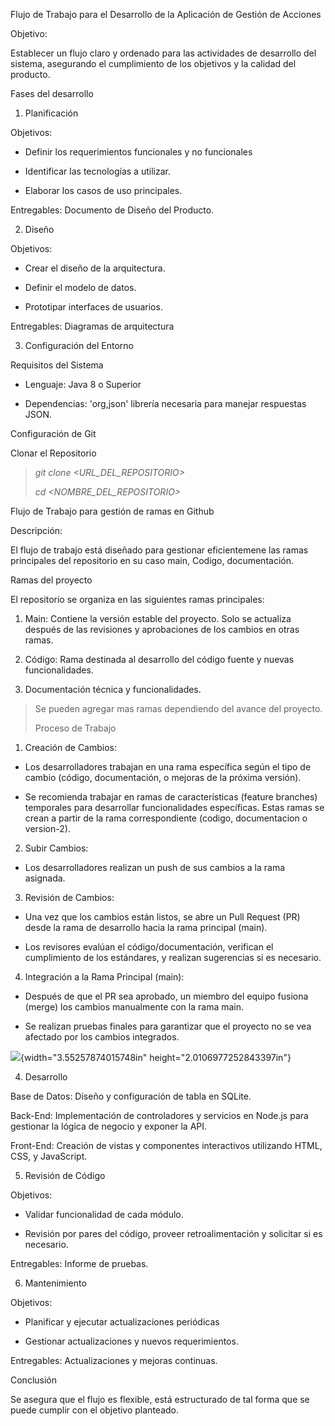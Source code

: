 Flujo de Trabajo para el Desarrollo de la Aplicación de Gestión de
Acciones

Objetivo:

Establecer un flujo claro y ordenado para las actividades de desarrollo
del sistema, asegurando el cumplimiento de los objetivos y la calidad
del producto.

Fases del desarrollo

1.  Planificación

Objetivos:

-   Definir los requerimientos funcionales y no funcionales

-   Identificar las tecnologías a utilizar.

-   Elaborar los casos de uso principales.

Entregables: Documento de Diseño del Producto.

2.  Diseño

Objetivos:

-   Crear el diseño de la arquitectura.

-   Definir el modelo de datos.

-   Prototipar interfaces de usuarios.

Entregables: Diagramas de arquitectura

3.  Configuración del Entorno

Requisitos del Sistema

-   Lenguaje: Java 8 o Superior

-   Dependencias: 'org,json' librería necesaria para manejar respuestas
    JSON.

Configuración de Git

Clonar el Repositorio

> *git clone \<URL_DEL_REPOSITORIO\>*
>
> *cd \<NOMBRE_DEL_REPOSITORIO\>*

Flujo de Trabajo para gestión de ramas en Github

Descripción:

El flujo de trabajo está diseñado para gestionar eficientemene las ramas
principales del repositorio en su caso main, Codigo, documentación.

Ramas del proyecto

El repositorio se organiza en las siguientes ramas principales:

1.  Main: Contiene la versión estable del proyecto. Solo se actualiza
    después de las revisiones y aprobaciones de los cambios en otras
    ramas.

2.  Código: Rama destinada al desarrollo del código fuente y nuevas
    funcionalidades.

3.  Documentación técnica y funcionalidades.

> Se pueden agregar mas ramas dependiendo del avance del proyecto.
>
> Proceso de Trabajo

1.  Creación de Cambios:

-   Los desarrolladores trabajan en una rama específica según el tipo de
    cambio (código, documentación, o mejoras de la próxima versión).

-   Se recomienda trabajar en ramas de características (feature
    branches) temporales para desarrollar funcionalidades específicas.
    Estas ramas se crean a partir de la rama correspondiente (codigo,
    documentacion o version-2).

2.  Subir Cambios:

-   Los desarrolladores realizan un push de sus cambios a la rama
    asignada.

3.  Revisión de Cambios:

-   Una vez que los cambios están listos, se abre un Pull Request (PR)
    desde la rama de desarrollo hacia la rama principal (main).

-   Los revisores evalúan el código/documentación, verifican el
    cumplimiento de los estándares, y realizan sugerencias si es
    necesario.

4.  Integración a la Rama Principal (main):

-   Después de que el PR sea aprobado, un miembro del equipo fusiona
    (merge) los cambios manualmente con la rama main.

-   Se realizan pruebas finales para garantizar que el proyecto no se
    vea afectado por los cambios integrados.

![](./image1.png){width="3.55257874015748in"
height="2.0106977252843397in"}

4.  Desarrollo

Base de Datos: Diseño y configuración de tabla en SQLite.

Back-End: Implementación de controladores y servicios en Node.js para
gestionar la lógica de negocio y exponer la API.

Front-End: Creación de vistas y componentes interactivos utilizando
HTML, CSS, y JavaScript.

5.  Revisión de Código

Objetivos:

-   Validar funcionalidad de cada módulo.

-   Revisión por pares del código, proveer retroalimentación y solicitar
    si es necesario.

Entregables: Informe de pruebas.

6.  Mantenimiento

Objetivos:

-   Planificar y ejecutar actualizaciones periódicas

-   Gestionar actualizaciones y nuevos requerimientos.

Entregables: Actualizaciones y mejoras continuas.

Conclusión

Se asegura que el flujo es flexible, está estructurado de tal forma que
se puede cumplir con el objetivo planteado.
